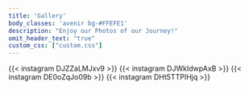 ```yaml
---
title: 'Gallery'
body_classes: 'avenir bg-#FFEFE1'
description: "Enjoy our Photos of our Journey!"
omit_header_text: "true"
custom_css: ["custom.css"]
---
```


{{< instagram DJZZaLMJxv9 >}}
{{< instagram DJWkIdwpAxB >}}
{{< instagram DE0oZqJo09b >}}
{{< instagram DHt5TTPIHjq >}}
